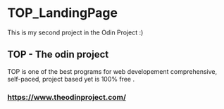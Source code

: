 # TOP_LandingPage
This is my second project in the Odin Project :) 
 
## TOP - The odin project
TOP is one of the best programs for web developement comprehensive, self-paced, project based yet is 100% free .

### https://www.theodinproject.com/ 
